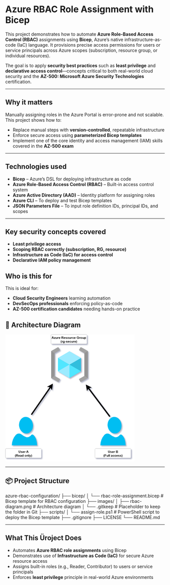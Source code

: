 # Azure RBAC Role Assignment with Bicep

This project demonstrates how to automate **Azure Role-Based Access Control (RBAC)** assignments using **Bicep**, Azure’s native infrastructure-as-code (IaC) language. It provisions precise access permissions for users or service principals across Azure scopes (subscription, resource group, or individual resources).

The goal is to apply **security best practices** such as **least privilege** and **declarative access control**—concepts critical to both real-world cloud security and the **AZ-500: Microsoft Azure Security Technologies** certification.

---

## Why it matters

Manually assigning roles in the Azure Portal is error-prone and not scalable. This project shows how to:
- Replace manual steps with **version-controlled**, repeatable infrastructure
- Enforce secure access using **parameterized Bicep templates**
- Implement one of the core identity and access management (IAM) skills covered in the **AZ-500 exam**

---
## Technologies used

- **Bicep** – Azure’s DSL for deploying infrastructure as code
- **Azure Role-Based Access Control (RBAC)** – Built-in access control system
- **Azure Active Directory (AAD)** – Identity platform for assigning roles
- **Azure CLI** – To deploy and test Bicep templates
- **JSON Parameters File** – To input role definition IDs, principal IDs, and scopes

---

## Key security concepts covered

- **Least privilege access**  
- **Scoping RBAC correctly (subscription, RG, resource)**  
- **Infrastructure as Code (IaC) for access control**  
- **Declarative IAM policy management**

## Who is this for

This is ideal for:
- **Cloud Security Engineers** learning automation
- **DevSecOps professionals** enforcing policy-as-code
- **AZ-500 certification candidates** needing hands-on practice

## 🧱 Architecture Diagram

![RBAC Diagram](./images/rbac-diagram.png)

---

## 📦 Project Structure

azure-rbac-configuration/
├── bicep/
│ └── rbac-role-assignment.bicep # Bicep template for RBAC configuration
├── images/
│ ├── rbac-diagram.png # Architecture diagram
│ └── .gitkeep # Placeholder to keep the folder in Git
├── scripts/
│ └── assign-role.ps1 # PowerShell script to deploy the Bicep template
├── .gitignore
├── LICENSE
└── README.md

---

## What This Üroject Does

- Automates **Azure RBAC role assignments** using Bicep
- Demonstrates use of **Infrastructure as Code (IaC)** for secure Azure resource access
- Assigns built-in roles (e.g., Reader, Contributor) to users or service principals
- Enforces **least privilege** principle in real-world Azure environments

